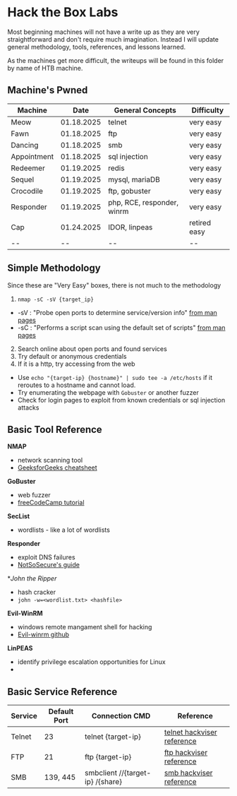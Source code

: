 # Hack the Box Labs

Most beginning machines will not have a write up as they are very straightforward and don't require much imagination. Instead I will update general methodology, tools, references, and lessons learned.

As the machines get more difficult, the writeups will be found in this folder by name of HTB machine.

## Machine's Pwned

| Machine | Date | General Concepts | Difficulty |
| -- | -- | -- | -- |
| Meow | 01.18.2025 | telnet | very easy |
| Fawn | 01.18.2025 | ftp | very easy |
| Dancing | 01.18.2025 | smb | very easy |
| Appointment | 01.18.2025 | sql injection | very easy |
| Redeemer | 01.19.2025 | redis | very easy |
| Sequel | 01.19.2025 | mysql, mariaDB | very easy |
| Crocodile | 01.19.2025 | ftp, gobuster | very easy |
| Responder | 01.19.2025 | php, RCE, responder, winrm | very easy |
| Cap | 01.24.2025 | IDOR, linpeas | retired easy | 
| -- | -- | -- | -- |

## Simple Methodology 

Since these are "Very Easy" boxes, there is not much to the methodology

1. `nmap -sC -sV {target_ip}`
- -sV : "Probe open ports to determine service/version info" [from man pages](https://linux.die.net/man/1/nmap)
- -sC : "Performs a script scan using the default set of scripts"  [from man pages](https://linux.die.net/man/1/nmap)
2. Search online about open ports and found services
3. Try default or anonymous credentials
4. If it is a http, try accessing from the web
 - Use `echo "{target-ip} {hostname}" | sudo tee -a /etc/hosts` if it reroutes to a hostname and cannot load.
 - Try enumerating the webpage with `Gobuster` or another fuzzer
 - Check for login pages to exploit from known credentials or sql injection attacks

## Basic Tool Reference

**NMAP**
- network scanning tool
- [GeeksforGeeks cheatsheet](https://www.geeksforgeeks.org/top-30-basic-nmap-commands-for-beginners/)

**GoBuster**
- web fuzzer
- [freeCodeCamp tutorial](https://www.freecodecamp.org/news/gobuster-tutorial-find-hidden-directories-sub-domains-and-s3-buckets/)

**SecList**
- wordlists - like a lot of wordlists

**Responder**
- exploit DNS failures
- [NotSoSecure's guide](https://notsosecure.com/pwning-with-responder-a-pentesters-guide)

**John the Ripper*
- hash cracker
- `john -w=<wordlist.txt> <hashfile>`

**Evil-WinRM**
- windows remote mangament shell for hacking
- [Evil-winrm github](https://github.com/Hackplayers/evil-winrm)

**LinPEAS**
- identify privilege escalation opportunities for Linux 
- 

## Basic Service Reference

| Service | Default Port | Connection CMD | Reference |
| -- | -- | -- | -- |
| Telnet | 23 | telnet {target-ip} | [telnet hackviser reference](https://hackviser.com/tactics/pentesting/services/telnet) | 
| FTP | 21  | ftp {target-ip} | [ftp hackviser reference](https://hackviser.com/tactics/pentesting/services/ftp) |
| SMB | 139, 445 | smbclient //{target-ip} /{share} | [smb hackviser reference](https://hackviser.com/tactics/pentesting/services/smb)

